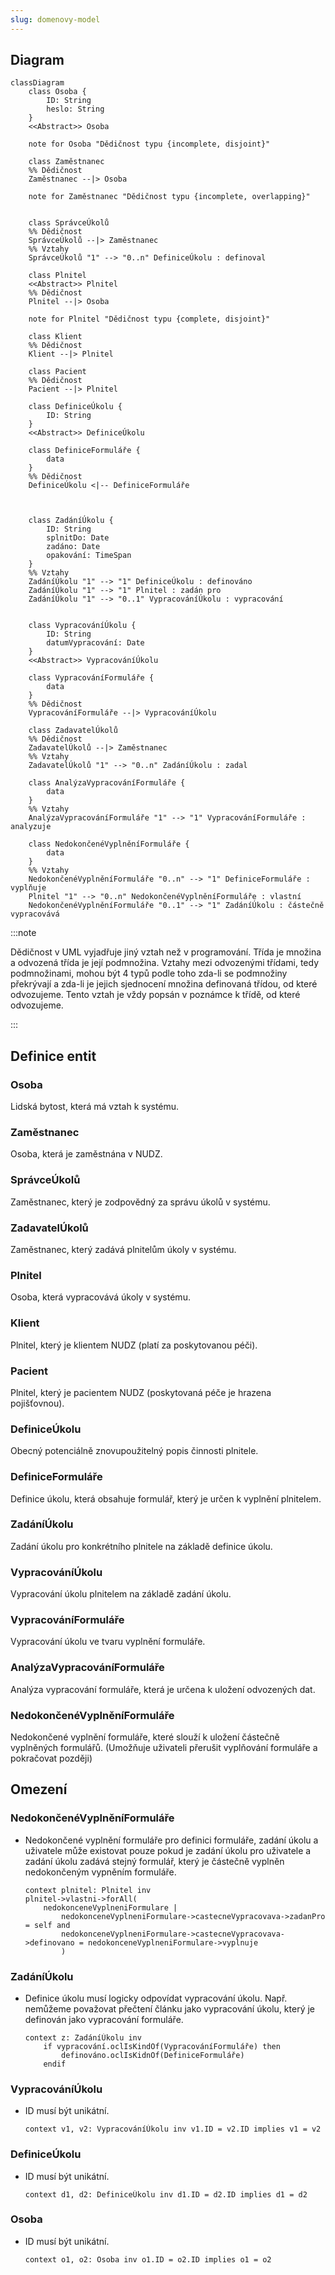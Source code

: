 ```yaml
---
slug: domenovy-model
---
```


## Diagram

```mermaid
classDiagram
    class Osoba {
        ID: String
        heslo: String
    }
    <<Abstract>> Osoba

    note for Osoba "Dědičnost typu {incomplete, disjoint}"

    class Zaměstnanec
    %% Dědičnost
    Zaměstnanec --|> Osoba

    note for Zaměstnanec "Dědičnost typu {incomplete, overlapping}"


    class SprávceÚkolů
    %% Dědičnost
    SprávceÚkolů --|> Zaměstnanec
    %% Vztahy
    SprávceÚkolů "1" --> "0..n" DefiniceÚkolu : definoval

    class Plnitel
    <<Abstract>> Plnitel
    %% Dědičnost
    Plnitel --|> Osoba

    note for Plnitel "Dědičnost typu {complete, disjoint}"

    class Klient
    %% Dědičnost
    Klient --|> Plnitel

    class Pacient
    %% Dědičnost
    Pacient --|> Plnitel

    class DefiniceÚkolu {
        ID: String
    }
    <<Abstract>> DefiniceÚkolu

    class DefiniceFormuláře {
        data
    }
    %% Dědičnost
    DefiniceÚkolu <|-- DefiniceFormuláře



    class ZadáníÚkolu {
        ID: String
        splnitDo: Date
        zadáno: Date
        opakování: TimeSpan
    }
    %% Vztahy
    ZadáníÚkolu "1" --> "1" DefiniceÚkolu : definováno
    ZadáníÚkolu "1" --> "1" Plnitel : zadán pro
    ZadáníÚkolu "1" --> "0..1" VypracováníÚkolu : vypracování


    class VypracováníÚkolu {
        ID: String
        datumVypracování: Date
    }
    <<Abstract>> VypracováníÚkolu

    class VypracováníFormuláře {
        data
    }
    %% Dědičnost
    VypracováníFormuláře --|> VypracováníÚkolu

    class ZadavatelÚkolů
    %% Dědičnost
    ZadavatelÚkolů --|> Zaměstnanec
    %% Vztahy
    ZadavatelÚkolů "1" --> "0..n" ZadáníÚkolu : zadal

    class AnalýzaVypracováníFormuláře {
        data
    }
    %% Vztahy
    AnalýzaVypracováníFormuláře "1" --> "1" VypracováníFormuláře : analyzuje

    class NedokončenéVyplněníFormuláře {
        data
    }
    %% Vztahy
    NedokončenéVyplněníFormuláře "0..n" --> "1" DefiniceFormuláře : vyplňuje
    Plnitel "1" --> "0..n" NedokončenéVyplněníFormuláře : vlastní
    NedokončenéVyplněníFormuláře "0..1" --> "1" ZadáníÚkolu : částečně vypracovává

```

:::note

Dědičnost v UML vyjadřuje jiný vztah než v programování. Třída je množina a
odvozená třída je její podmnožina. Vztahy mezi odvozenými třídami, tedy
podmnožinami, mohou být 4 typů podle toho zda-li se podmnožiny překrývají a
zda-li je jejich sjednocení množina definovaná třídou, od které odvozujeme.
Tento vztah je vždy popsán v poznámce k třídě, od které odvozujeme.

:::

## Definice entit

### Osoba

Lidská bytost, která má vztah k systému.

### Zaměstnanec

Osoba, která je zaměstnána v NUDZ.

### SprávceÚkolů

Zaměstnanec, který je zodpovědný za správu úkolů v systému.

### ZadavatelÚkolů

Zaměstnanec, který zadává plnitelům úkoly v systému.

### Plnitel

Osoba, která vypracovává úkoly v systému.

### Klient

Plnitel, který je klientem NUDZ (platí za poskytovanou péči).

### Pacient

Plnitel, který je pacientem NUDZ (poskytovaná péče je hrazena pojišťovnou).

### DefiniceÚkolu

Obecný potenciálně znovupoužitelný popis činnosti plnitele.

### DefiniceFormuláře

Definice úkolu, která obsahuje formulář, který je určen k vyplnění plnitelem.

### ZadáníÚkolu

Zadání úkolu pro konkrétního plnitele na základě definice úkolu.

### VypracováníÚkolu

Vypracování úkolu plnitelem na základě zadání úkolu.

### VypracováníFormuláře

Vypracování úkolu ve tvaru vyplnění formuláře.

### AnalýzaVypracováníFormuláře

Analýza vypracování formuláře, která je určena k uložení odvozených dat.

### NedokončenéVyplněníFormuláře

Nedokončené vyplnění formuláře, které slouží k uložení částečně vyplněných
formulářů. (Umožňuje uživateli přerušit vyplňování formuláře a pokračovat
později)

## Omezení

### NedokončenéVyplněníFormuláře

-   Nedokončené vyplnění formuláře pro definici formuláře, zadání úkolu a
    uživatele může existovat pouze pokud je zadání úkolu pro uživatele a zadání
    úkolu zadává stejný formulář, který je částečně vyplněn nedokončeným
    vypněním formuláře.

    ```
    context plnitel: Plnitel inv
    plnitel->vlastni->forAll(
        nedokonceneVyplneniFormulare |
            nedokonceneVyplneniFormulare->castecneVypracovava->zadanPro = self and
            nedokonceneVyplneniFormulare->castecneVypracovava->definovano = nedokonceneVyplneniFormulare->vyplnuje
            )
    ```

### ZadáníÚkolu

-   Definice úkolu musí logicky odpovídat vypracování úkolu. Např. nemůžeme
    považovat přečtení článku jako vypracování úkolu, který je definován jako
    vypracování formuláře.
    ```
    context z: ZadáníÚkolu inv
        if vypracování.oclIsKindOf(VypracováníFormuláře) then
            definováno.oclIsKidnOf(DefiniceFormuláře)
        endif
    ```

### VypracováníÚkolu

-   ID musí být unikátní.
    ```
    context v1, v2: VypracováníÚkolu inv v1.ID = v2.ID implies v1 = v2
    ```

### DefiniceÚkolu

-   ID musí být unikátní.
    ```
    context d1, d2: DefiniceÚkolu inv d1.ID = d2.ID implies d1 = d2
    ```

### Osoba

-   ID musí být unikátní.
    ```
    context o1, o2: Osoba inv o1.ID = o2.ID implies o1 = o2
    ```
